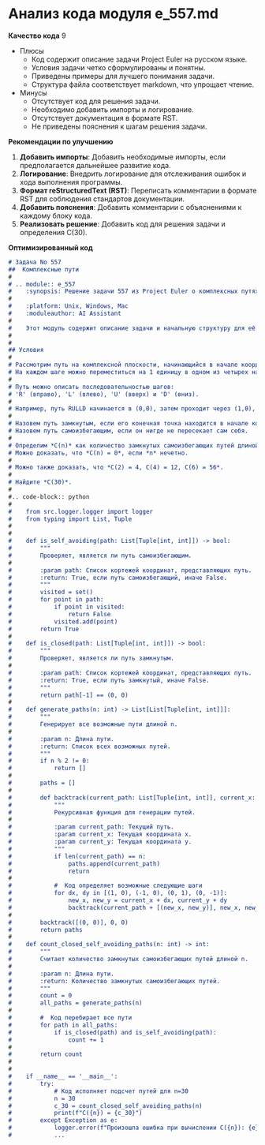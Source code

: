 # Анализ кода модуля e_557.md

**Качество кода**
9
- Плюсы
    - Код содержит описание задачи Project Euler на русском языке.
    - Условия задачи четко сформулированы и понятны.
    - Приведены примеры для лучшего понимания задачи.
    - Структура файла соответствует markdown, что упрощает чтение.
- Минусы
    -  Отсутствует код для решения задачи.
    -  Необходимо добавить импорты и логирование.
    -  Отсутствует документация в формате RST.
    -  Не приведены пояснения к шагам решения задачи.

**Рекомендации по улучшению**

1.  **Добавить импорты**: Добавить необходимые импорты, если предполагается дальнейшее развитие кода.
2.  **Логирование**: Внедрить логирование для отслеживания ошибок и хода выполнения программы.
3.  **Формат reStructuredText (RST)**: Переписать комментарии в формате RST для соблюдения стандартов документации.
4.  **Добавить пояснения**: Добавить комментарии с объяснениями к каждому блоку кода.
5.  **Реализовать решение**: Добавить код для решения задачи и определения C(30).

**Оптимизированный код**

```markdown
# Задача No 557
##  Комплексные пути
#
# .. module:: e_557
#    :synopsis: Решение задачи 557 из Project Euler о комплексных путях.
#
#    :platform: Unix, Windows, Mac
#    :moduleauthor: AI Assistant
#
#    Этот модуль содержит описание задачи и начальную структуру для её решения.
#
#
## Условия
#
# Рассмотрим путь на комплексной плоскости, начинающийся в начале координат (0,0).
# На каждом шаге можно переместиться на 1 единицу в одном из четырех направлений: налево, направо, вверх или вниз. Таким образом, из точки (x, y) можно перейти в точки (x+1, y), (x-1, y), (x, y+1) или (x, y-1).
#
# Путь можно описать последовательностью шагов:
# 'R' (вправо), 'L' (влево), 'U' (вверх) и 'D' (вниз).
#
# Например, путь RULLD начинается в (0,0), затем проходит через (1,0), (1,1), (1,2), (0,2) и заканчивается в точке (0,1).
#
# Назовем путь замкнутым, если его конечная точка находится в начале координат (0,0).
# Назовем путь самоизбегающим, если он нигде не пересекает сам себя.
#
# Определим *C(n)* как количество замкнутых самоизбегающих путей длиной *n*.
# Можно доказать, что *C(n) = 0*, если *n* нечетно.
#
# Можно также доказать, что *C(2) = 4, C(4) = 12, C(6) = 56*.
#
# Найдите *C(30)*.
#
#.. code-block:: python
#
#    from src.logger.logger import logger
#    from typing import List, Tuple
#
#
#    def is_self_avoiding(path: List[Tuple[int, int]]) -> bool:
#        """
#        Проверяет, является ли путь самоизбегающим.
#
#        :param path: Список кортежей координат, представляющих путь.
#        :return: True, если путь самоизбегающий, иначе False.
#        """
#        visited = set()
#        for point in path:
#            if point in visited:
#                return False
#            visited.add(point)
#        return True
#
#    def is_closed(path: List[Tuple[int, int]]) -> bool:
#        """
#        Проверяет, является ли путь замкнутым.
#
#        :param path: Список кортежей координат, представляющих путь.
#        :return: True, если путь замкнутый, иначе False.
#        """
#        return path[-1] == (0, 0)
#
#    def generate_paths(n: int) -> List[List[Tuple[int, int]]]:
#        """
#        Генерирует все возможные пути длиной n.
#
#        :param n: Длина пути.
#        :return: Список всех возможных путей.
#        """
#        if n % 2 != 0:
#            return []
#
#        paths = []
#
#        def backtrack(current_path: List[Tuple[int, int]], current_x: int, current_y: int):
#            """
#            Рекурсивная функция для генерации путей.
#
#            :param current_path: Текущий путь.
#            :param current_x: Текущая координата x.
#            :param current_y: Текущая координата y.
#            """
#            if len(current_path) == n:
#                paths.append(current_path)
#                return
#
#            #  Код определяет возможные следующие шаги
#            for dx, dy in [(1, 0), (-1, 0), (0, 1), (0, -1)]:
#                new_x, new_y = current_x + dx, current_y + dy
#                backtrack(current_path + [(new_x, new_y)], new_x, new_y)
#
#        backtrack([(0, 0)], 0, 0)
#        return paths
#
#    def count_closed_self_avoiding_paths(n: int) -> int:
#        """
#        Считает количество замкнутых самоизбегающих путей длиной n.
#
#        :param n: Длина пути.
#        :return: Количество замкнутых самоизбегающих путей.
#        """
#        count = 0
#        all_paths = generate_paths(n)
#
#        #  Код перебирает все пути
#        for path in all_paths:
#            if is_closed(path) and is_self_avoiding(path):
#                count += 1
#
#        return count
#
#
#    if __name__ == '__main__':
#        try:
#            # Код исполняет подсчет путей для n=30
#            n = 30
#            c_30 = count_closed_self_avoiding_paths(n)
#            print(f"C({n}) = {c_30}")
#        except Exception as e:
#            logger.error(f"Произошла ошибка при вычислении C({n}): {e}")
#            ...
```